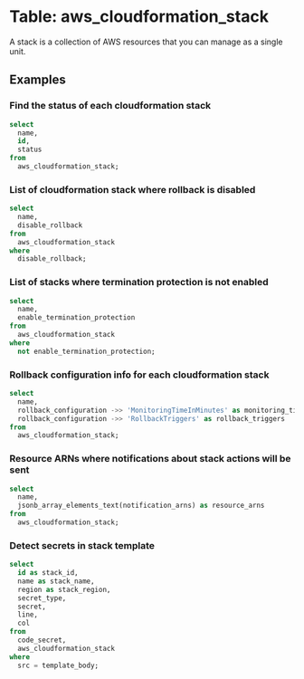 # Table: aws_cloudformation_stack

A stack is a collection of AWS resources that you can manage as a single unit.

## Examples

### Find the status of each cloudformation stack

```sql
select
  name,
  id,
  status
from
  aws_cloudformation_stack;
```

### List of cloudformation stack where rollback is disabled

```sql
select
  name,
  disable_rollback
from
  aws_cloudformation_stack
where
  disable_rollback;
```

### List of stacks where termination protection is not enabled

```sql
select
  name,
  enable_termination_protection
from
  aws_cloudformation_stack
where
  not enable_termination_protection;
```

### Rollback configuration info for each cloudformation stack

```sql
select
  name,
  rollback_configuration ->> 'MonitoringTimeInMinutes' as monitoring_time_in_min,
  rollback_configuration ->> 'RollbackTriggers' as rollback_triggers
from
  aws_cloudformation_stack;
```

### Resource ARNs where notifications about stack actions will be sent

```sql
select
  name,
  jsonb_array_elements_text(notification_arns) as resource_arns
from
  aws_cloudformation_stack;
```

### Detect secrets in stack template

```sql
select
  id as stack_id,
  name as stack_name,
  region as stack_region,
  secret_type,
  secret,
  line,
  col
from
  code_secret,
  aws_cloudformation_stack
where
  src = template_body;
```
